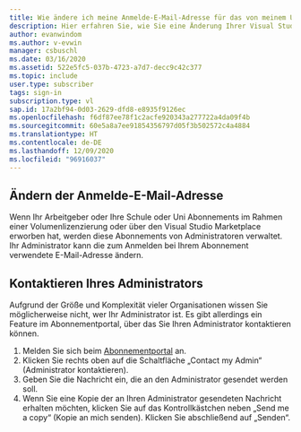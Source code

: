 ```yaml
---
title: Wie ändere ich meine Anmelde-E-Mail-Adresse für das von meinem Unternehmen bereitgestellte Visual Studio-Abonnement?
description: Hier erfahren Sie, wie Sie eine Änderung Ihrer Visual Studio-Anmeldeadresse für Abonnements beantragen, die im Rahmen einer Volumenlizenzierung erworben wurden.
author: evanwindom
ms.author: v-evwin
manager: csbuschl
ms.date: 03/16/2020
ms.assetid: 522e5fc5-037b-4723-a7d7-decc9c42c377
ms.topic: include
user.type: subscriber
tags: sign-in
subscription.type: vl
sap.id: 17a2bf94-0d03-2629-dfd8-e8935f9126ec
ms.openlocfilehash: f6df87ee78f1c2acfe920343a277722a4da09f4b
ms.sourcegitcommit: 60e5a8a7ee91854356797d05f3b502572c4a4884
ms.translationtype: HT
ms.contentlocale: de-DE
ms.lasthandoff: 12/09/2020
ms.locfileid: "96916037"
---
```

## <a name="how-to-change-your-sign-in-email-address"></a>Ändern der Anmelde-E-Mail-Adresse

Wenn Ihr Arbeitgeber oder Ihre Schule oder Uni Abonnements im Rahmen einer Volumenlizenzierung oder über den Visual Studio Marketplace erworben hat, werden diese Abonnements von Administratoren verwaltet.  Ihr Administrator kann die zum Anmelden bei Ihrem Abonnement verwendete E-Mail-Adresse ändern.  

## <a name="how-to-contact-your-administrator"></a>Kontaktieren Ihres Administrators 

Aufgrund der Größe und Komplexität vieler Organisationen wissen Sie möglicherweise nicht, wer Ihr Administrator ist. Es gibt allerdings ein Feature im Abonnementportal, über das Sie Ihren Administrator kontaktieren können. 

1. Melden Sie sich beim [Abonnementportal](https://my.visualstudio.com/benefits) an.  
1. Klicken Sie rechts oben auf die Schaltfläche „Contact my Admin“ (Administrator kontaktieren). 
1. Geben Sie die Nachricht ein, die an den Administrator gesendet werden soll. 
1. Wenn Sie eine Kopie der an Ihren Administrator gesendeten Nachricht erhalten möchten, klicken Sie auf das Kontrollkästchen neben „Send me a copy“ (Kopie an mich senden). Klicken Sie abschließend auf „Senden“.